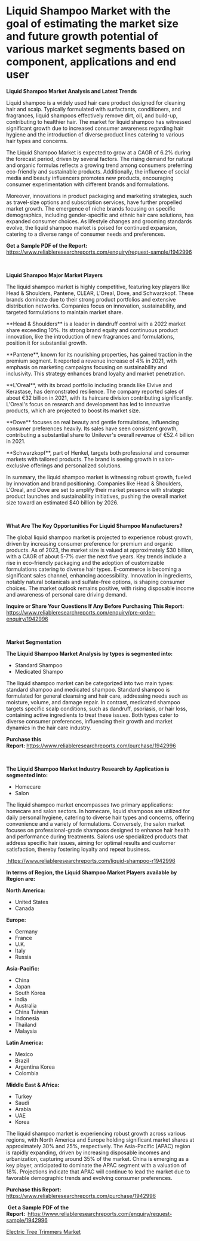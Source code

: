 <p><h1>Liquid Shampoo Market with the goal of estimating the market size and future growth potential of various market segments based on component, applications and end user</h1></p><p><strong>Liquid Shampoo Market Analysis and Latest Trends</strong></p>
<p><p>Liquid shampoo is a widely used hair care product designed for cleaning hair and scalp. Typically formulated with surfactants, conditioners, and fragrances, liquid shampoos effectively remove dirt, oil, and build-up, contributing to healthier hair. The market for liquid shampoo has witnessed significant growth due to increased consumer awareness regarding hair hygiene and the introduction of diverse product lines catering to various hair types and concerns.</p><p>The Liquid Shampoo Market is expected to grow at a CAGR of 6.2% during the forecast period, driven by several factors. The rising demand for natural and organic formulas reflects a growing trend among consumers preferring eco-friendly and sustainable products. Additionally, the influence of social media and beauty influencers promotes new products, encouraging consumer experimentation with different brands and formulations.</p><p>Moreover, innovations in product packaging and marketing strategies, such as travel-size options and subscription services, have further propelled market growth. The emergence of niche brands focusing on specific demographics, including gender-specific and ethnic hair care solutions, has expanded consumer choices. As lifestyle changes and grooming standards evolve, the liquid shampoo market is poised for continued expansion, catering to a diverse range of consumer needs and preferences.</p></p>
<p><strong>Get a Sample PDF of the Report:&nbsp;</strong> <a href="https://www.reliableresearchreports.com/enquiry/request-sample/1942996?utm_campaign=2328&utm_medium=2&utm_source=Github&utm_content=ia&utm_term=09022025&utm_id=liquid-shampoo">https://www.reliableresearchreports.com/enquiry/request-sample/1942996</a></p>
<p>&nbsp;</p>
<p><strong>Liquid Shampoo Major Market Players</strong></p>
<p><p>The liquid shampoo market is highly competitive, featuring key players like Head & Shoulders, Pantene, CLEAR, L'Oreal, Dove, and Schwarzkopf. These brands dominate due to their strong product portfolios and extensive distribution networks. Companies focus on innovation, sustainability, and targeted formulations to maintain market share.</p><p>**Head & Shoulders** is a leader in dandruff control with a 2022 market share exceeding 10%. Its strong brand equity and continuous product innovation, like the introduction of new fragrances and formulations, position it for substantial growth.</p><p>**Pantene**, known for its nourishing properties, has gained traction in the premium segment. It reported a revenue increase of 4% in 2021, with emphasis on marketing campaigns focusing on sustainability and inclusivity. This strategy enhances brand loyalty and market penetration.</p><p>**L'Oreal**, with its broad portfolio including brands like Elvive and Kerastase, has demonstrated resilience. The company reported sales of about €32 billion in 2021, with its haircare division contributing significantly. L'Oreal's focus on research and development has led to innovative products, which are projected to boost its market size.</p><p>**Dove** focuses on real beauty and gentle formulations, influencing consumer preferences heavily. Its sales have seen consistent growth, contributing a substantial share to Unilever's overall revenue of €52.4 billion in 2021.</p><p>**Schwarzkopf**, part of Henkel, targets both professional and consumer markets with tailored products. The brand is seeing growth in salon-exclusive offerings and personalized solutions.</p><p>In summary, the liquid shampoo market is witnessing robust growth, fueled by innovation and brand positioning. Companies like Head & Shoulders, L'Oreal, and Dove are set to amplify their market presence with strategic product launches and sustainability initiatives, pushing the overall market size toward an estimated $40 billion by 2026.</p></p>
<p>&nbsp;</p>
<p><strong>What Are The Key Opportunities For Liquid Shampoo Manufacturers?</strong></p>
<p><p>The global liquid shampoo market is projected to experience robust growth, driven by increasing consumer preference for premium and organic products. As of 2023, the market size is valued at approximately $30 billion, with a CAGR of about 5-7% over the next five years. Key trends include a rise in eco-friendly packaging and the adoption of customizable formulations catering to diverse hair types. E-commerce is becoming a significant sales channel, enhancing accessibility. Innovation in ingredients, notably natural botanicals and sulfate-free options, is shaping consumer choices. The market outlook remains positive, with rising disposable income and awareness of personal care driving demand.</p></p>
<p><strong>Inquire or Share Your Questions If Any Before Purchasing This Report:</strong> <a href="https://www.reliableresearchreports.com/enquiry/pre-order-enquiry/1942996?utm_campaign=2328&utm_medium=2&utm_source=Github&utm_content=ia&utm_term=09022025&utm_id=liquid-shampoo">https://www.reliableresearchreports.com/enquiry/pre-order-enquiry/1942996</a></p>
<p>&nbsp;</p>
<p><strong>Market Segmentation</strong></p>
<p><strong>The Liquid Shampoo Market Analysis by types is segmented into:</strong></p>
<p><ul><li>Standard Shampoo</li><li>Medicated Shampo</li></ul></p>
<p><p>The liquid shampoo market can be categorized into two main types: standard shampoo and medicated shampoo. Standard shampoo is formulated for general cleansing and hair care, addressing needs such as moisture, volume, and damage repair. In contrast, medicated shampoo targets specific scalp conditions, such as dandruff, psoriasis, or hair loss, containing active ingredients to treat these issues. Both types cater to diverse consumer preferences, influencing their growth and market dynamics in the hair care industry.</p></p>
<p><strong>Purchase this Report:&nbsp;</strong><a href="https://www.reliableresearchreports.com/purchase/1942996?utm_campaign=2328&utm_medium=2&utm_source=Github&utm_content=ia&utm_term=09022025&utm_id=liquid-shampoo">https://www.reliableresearchreports.com/purchase/1942996</a></p>
<p>&nbsp;</p>
<p><strong>The Liquid Shampoo Market Industry Research by Application is segmented into:</strong></p>
<p><ul><li>Homecare</li><li>Salon</li></ul></p>
<p><p>The liquid shampoo market encompasses two primary applications: homecare and salon sectors. In homecare, liquid shampoos are utilized for daily personal hygiene, catering to diverse hair types and concerns, offering convenience and a variety of formulations. Conversely, the salon market focuses on professional-grade shampoos designed to enhance hair health and performance during treatments. Salons use specialized products that address specific hair issues, aiming for optimal results and customer satisfaction, thereby fostering loyalty and repeat business.</p></p>
<p><a href="https://www.reliableresearchreports.com/liquid-shampoo-r1942996?utm_campaign=2328&utm_medium=2&utm_source=Github&utm_content=ia&utm_term=09022025&utm_id=liquid-shampoo">&nbsp;https://www.reliableresearchreports.com/liquid-shampoo-r1942996</a></p>
<p><strong>In terms of Region, the Liquid Shampoo Market Players available by Region are:</strong></p>
<p>
    <p> <strong> North America: </strong>
        <ul>
            <li>United States</li>
            <li>Canada</li>
        </ul>
        </p> 
    <p> <strong> Europe: </strong>
        <ul>
            <li>Germany</li>
            <li>France</li>
            <li>U.K.</li>
            <li>Italy</li>
            <li>Russia</li>
        </ul>
        </p> 
    <p> <strong> Asia-Pacific: </strong>
        <ul>
            <li>China</li>
            <li>Japan</li>
            <li>South Korea</li>
            <li>India</li>
            <li>Australia</li>
            <li>China Taiwan</li>
            <li>Indonesia</li>
            <li>Thailand</li>
            <li>Malaysia</li>
        </ul>
        </p> 
    <p> <strong> Latin America: </strong>
        <ul>
            <li>Mexico</li>
            <li>Brazil</li>
            <li>Argentina Korea</li>
            <li>Colombia</li>
        </ul>
        </p> 
    <p> <strong> Middle East & Africa: </strong>
        <ul>
            <li>Turkey</li>
            <li>Saudi</li>
            <li>Arabia</li>
            <li>UAE</li>
            <li>Korea</li>
        </ul>
    </p>
    </p>
<p><p>The liquid shampoo market is experiencing robust growth across various regions, with North America and Europe holding significant market shares at approximately 30% and 25%, respectively. The Asia-Pacific (APAC) region is rapidly expanding, driven by increasing disposable incomes and urbanization, capturing around 35% of the market. China is emerging as a key player, anticipated to dominate the APAC segment with a valuation of 18%. Projections indicate that APAC will continue to lead the market due to favorable demographic trends and evolving consumer preferences.</p></p>
<p><strong>Purchase this Report: </strong><a href="https://www.reliableresearchreports.com/purchase/1942996?utm_campaign=2328&utm_medium=2&utm_source=Github&utm_content=ia&utm_term=09022025&utm_id=liquid-shampoo">https://www.reliableresearchreports.com/purchase/1942996</a></p>
<p>&nbsp;<strong>Get a Sample PDF of the Report:&nbsp;&nbsp;</strong><a href="https://www.reliableresearchreports.com/enquiry/request-sample/1942996?utm_campaign=2328&utm_medium=2&utm_source=Github&utm_content=ia&utm_term=09022025&utm_id=liquid-shampoo">https://www.reliableresearchreports.com/enquiry/request-sample/1942996</a></p>
<p><strong></strong></p>
<p><p><a href="https://github.com/oliveroste6/Market-Research-Report-List-1/blob/main/electric-tree-trimmers-market.md?utm_campaign=2328&utm_medium=2&utm_source=Github&utm_content=ia&utm_term=09022025&utm_id=liquid-shampoo">Electric Tree Trimmers Market</a></p></p>
